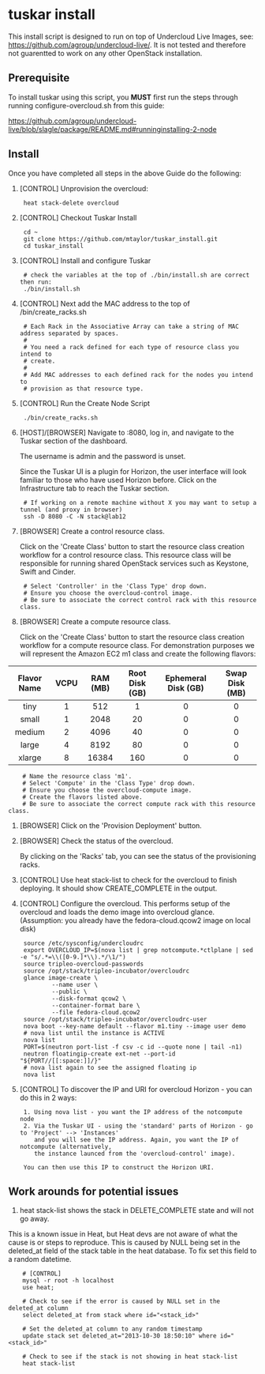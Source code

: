 tuskar install
==============


This install script is designed to run on top of Undercloud Live Images, see: https://github.com/agroup/undercloud-live/.  It is not tested and therefore not guarentted to work on any other OpenStack installation.



Prerequisite
-------------

To install tuskar using this script, you **MUST** first run the steps through
running configure-overcloud.sh from this guide:

https://github.com/agroup/undercloud-live/blob/slagle/package/README.md#runninginstalling-2-node

Install 
--------

Once you have completed all steps in the above Guide do the following:


1. [CONTROL]  Unprovision the overcloud:

        heat stack-delete overcloud

1. [CONTROL] Checkout Tuskar Install 

        cd ~
        git clone https://github.com/mtaylor/tuskar_install.git
        cd tuskar_install

1. [CONTROL] Install and configure Tuskar

        # check the variables at the top of ./bin/install.sh are correct then run:
        ./bin/install.sh

1. [CONTROL] Next add the MAC address to the top of /bin/create_racks.sh

        # Each Rack in the Associative Array can take a string of MAC address separated by spaces.
        #
        # You need a rack defined for each type of resource class you intend to
        # create.
        #
        # Add MAC addresses to each defined rack for the nodes you intend to
        # provision as that resource type.

1. [CONTROL] Run the Create Node Script

        ./bin/create_racks.sh

1. [HOST]/[BROWSER] Navigate to <undercloud-control-ip>:8080, log in, and navigate to the Tuskar section of the dashboard.

    The username is admin and the password is unset.

    Since the Tuskar UI is a plugin for Horizon, the user interface will look familiar to those who have used Horizon before.  Click on the Infrastructure tab to reach the Tuskar section.

        # If working on a remote machine without X you may want to setup a tunnel (and proxy in browser)
        ssh -D 8080 -C -N stack@lab12

1. [BROWSER] Create a control resource class.

    Click on the 'Create Class' button to start the resource class creation workflow for a control resource class.  This resource class will be responsible for running shared OpenStack services such as Keystone, Swift and Cinder.

        # Select 'Controller' in the 'Class Type' drop down.
        # Ensure you choose the overcloud-control image.
        # Be sure to associate the correct control rack with this resource class.

1. [BROWSER] Create a compute resource class.

    Click on the 'Create Class' button to start the resource class creation workflow for a compute resource class.  For demonstration purposes we will represent the Amazon EC2 m1 class and create the following flavors:

| Flavor Name | VCPU | RAM (MB) | Root Disk (GB) | Ephemeral Disk (GB) | Swap Disk (MB) |
|:-----------:|:----:|:--------:|:--------------:|:-------------------:|:--------------:|
| tiny        | 1    | 512      | 1              | 0                   | 0              |
| small       | 1    | 2048     | 20             | 0                   | 0              |
| medium      | 2    | 4096     | 40             | 0                   | 0              |
| large       | 4    | 8192     | 80             | 0                   | 0              |
| xlarge      | 8    | 16384    | 160            | 0                   | 0              |

        # Name the resource class 'm1'.
        # Select 'Compute' in the 'Class Type' drop down.
        # Ensure you choose the overcloud-compute image.
        # Create the flavors listed above.
        # Be sure to associate the correct compute rack with this resource class.

1. [BROWSER] Click on the 'Provision Deployment' button.
   
1. [BROWSER] Check the status of the overcloud.

    By clicking on the 'Racks' tab, you can see the status of the provisioning racks.

1. [CONTROL] Use heat stack-list to check for the overcloud to finish deploying.
             It should show CREATE_COMPLETE in the output.

1. [CONTROL] Configure the overcloud. This performs setup of the overcloud and loads the demo image
             into overcloud glance. (Assumption: you already have the fedora-cloud.qcow2 image on local disk)

        source /etc/sysconfig/undercloudrc
        export OVERCLOUD_IP=$(nova list | grep notcompute.*ctlplane | sed  -e "s/.*=\\([0-9.]*\\).*/\1/")
        source tripleo-overcloud-passwords
        source /opt/stack/tripleo-incubator/overcloudrc
        glance image-create \
                --name user \
                --public \
                --disk-format qcow2 \
                --container-format bare \
                --file fedora-cloud.qcow2
        source /opt/stack/tripleo-incubator/overcloudrc-user
        nova boot --key-name default --flavor m1.tiny --image user demo
        # nova list until the instance is ACTIVE
        nova list
        PORT=$(neutron port-list -f csv -c id --quote none | tail -n1)
        neutron floatingip-create ext-net --port-id "${PORT//[[:space:]]/}"
        # nova list again to see the assigned floating ip
        nova list
        
1. [CONTROL] To discover the IP and URI for overcloud Horizon - you can do this in 2 ways:

        
        1. Using nova list - you want the IP address of the notcompute node
        2. Via the Tuskar UI - using the 'standard' parts of Horizon - go to 'Project' --> 'Instances'
           and you will see the IP address. Again, you want the IP of notcompute (alternatively,
           the instance launced from the 'overcloud-control' image).
           
        You can then use this IP to construct the Horizon URI.   
        



Work arounds for potential issues
----------------------------------

1. heat stack-list shows the stack in DELETE_COMPLETE state and will not go away.

This is a known issue in Heat, but Heat devs are not aware of what the cause is or steps to reproduce.
This is caused by NULL being set in the deleted_at field of the stack table in the heat database.  To fix
set this field to a random datetime.

        # [CONTROL]
        mysql -r root -h localhost
        use heat;
        
        # Check to see if the error is caused by NULL set in the deleted_at column
        select deleted_at from stack where id="<stack_id>"

        # Set the deleted_at column to any random timestamp
        update stack set deleted_at="2013-10-30 18:50:10" where id="<stack_id>"

        # Check to see if the stack is not showing in heat stack-list
        heat stack-list 
